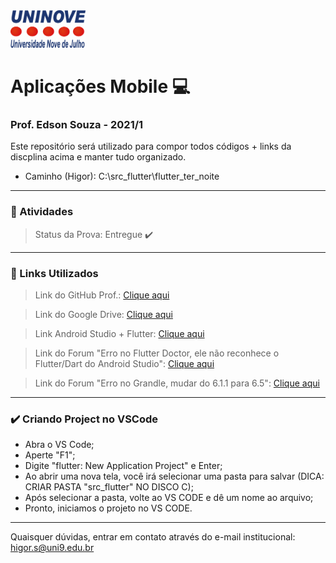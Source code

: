 <img src="https://github.com/HigorRoc/Uninove_2021.1/blob/main/Uninove-Logo.png" width="120" height="60">

# Aplicações Mobile :computer:
###  Prof. Edson Souza - 2021/1

Este repositório será utilizado para compor todos códigos + links da discplina acima e manter tudo organizado.
- Caminho (Higor): C:\src_flutter\flutter_ter_noite

---

### :pushpin: Atividades
> Status da Prova: Entregue ✔️

---

### :pushpin: Links Utilizados
> Link do GitHub Prof.: [Clique aqui](https://github.com/EdsonMSouza/T42-computacao-movel)

> Link do Google Drive: [Clique aqui](https://drive.google.com/drive/folders/1peSAzRdP9laIdJWqiwNhXxWQXuDkeGE2?usp=sharing)
 
> Link Android Studio + Flutter: [Clique aqui](https://medium.com/flutter-comunidade-br/instalando-e-configurando-flutter-no-windows-cae74711df1e#:~:text=Instala%C3%A7%C3%A3o%20do%20Android%20SDK&text=Nesta%20tela%20na%20parte%20de,Packages%20perto%20do%20bot%C3%A3o%20OK)

> Link do Forum "Erro no Flutter Doctor, ele não reconhece o Flutter/Dart do Android Studio": [Clique aqui](https://qastack.com.br/programming/51860845/flutter-plugin-not-installed-error-when-running-flutter-doctor)

> Link do Forum "Erro no Grandle, mudar do 6.1.1 para 6.5": [Clique aqui](https://developer.android.com/studio/releases/gradle-plugin?hl=pt#:~:text=Atualizar%20o%20Gradle,-Ao%20atualizar%20o&text=Para%20ter%20o%20melhor%20desempenho,Gradle%20e%20do%20plug%2Din.&text=Voc%C3%AA%20pode%20especificar%20a%20vers%C3%A3o%20do%20Gradle%20acessando%20o%20menu,%2Fwrapper%2Fgradle%2Dwrapper.)

---

### :heavy_check_mark: Criando Project no VSCode
- Abra o VS Code;
- Aperte "F1";
- Digite "flutter: New Application Project" e Enter;
- Ao abrir uma nova tela, você irá selecionar uma pasta para salvar (DICA: CRIAR PASTA "src_flutter" NO DISCO C);
- Após selecionar a pasta, volte ao VS CODE e dê um nome ao arquivo;
- Pronto, iniciamos o projeto no VS CODE.

---

Quaisquer dúvidas, entrar em contato através do e-mail institucional: 
higor.s@uni9.edu.br

